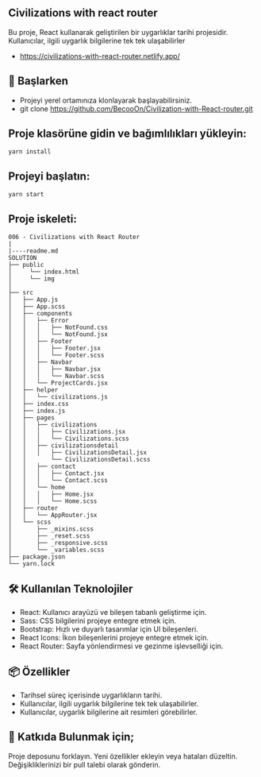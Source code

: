 ## Civilizations with react router
Bu proje, React kullanarak geliştirilen bir uygarlıklar tarihi projesidir. Kullanıcılar, ilgili uygarlık bilgilerine tek tek ulaşabilirler
- https://civilizations-with-react-router.netlify.app/

## 🚀 Başlarken
- Projeyi yerel ortamınıza klonlayarak başlayabilirsiniz.
- git clone https://github.com/BecooOn/Civilization-with-React-router.git

## Proje klasörüne gidin ve bağımlılıkları yükleyin:
```yarn install```

## Projeyi başlatın:
```yarn start```

## Proje iskeleti:

```
006 - Civilizations with React Router
|
|----readme.md 
SOLUTION
├── public
│     └── index.html
│     └── img
│
├── src
│   ├── App.js
│   ├── App.scss
│   ├── components
│   │   ├── Error
│   │   │   ├── NotFound.css
│   │   │   └── NotFound.jsx
│   │   ├── Footer
│   │   │   ├── Footer.jsx
│   │   │   └── Footer.scss
│   │   ├── Navbar
│   │   │   ├── Navbar.jsx
│   │   │   └── Navbar.scss
│   │   └── ProjectCards.jsx
│   ├── helper
│   │   └── civilizations.js
│   ├── index.css
│   ├── index.js
│   ├── pages
│   │   ├── civilizations
│   │   │   ├── Civilizations.jsx
│   │   │   └── Civilizations.scss
│   │   ├── civilizationsdetail
│   │   │   ├── CivilizationsDetail.jsx
│   │       └── CivilizationsDetail.scss
│   │   ├── contact
│   │   │   ├── Contact.jsx
│   │   │   └── Contact.scss
│   │   └── home
│   │   │   ├── Home.jsx
│   │   │   └── Home.scss
│   ├── router
│   │   └── AppRouter.jsx
│   └── scss
│       ├── _mixins.scss
│       ├── _reset.scss
│       ├── _responsive.scss
│       └── _variables.scss
├── package.json
└── yarn.lock
```

## 🛠️ Kullanılan Teknolojiler
- React: Kullanıcı arayüzü ve bileşen tabanlı geliştirme için.
- Sass: CSS bilgilerini projeye entegre etmek için.
- Bootstrap: Hızlı ve duyarlı tasarımlar için UI bileşenleri.
- React Icons: İkon bileşenlerini projeye entegre etmek için.
- React Router: Sayfa yönlendirmesi ve gezinme işlevselliği için.

## 📦 Özellikler
- Tarihsel süreç içerisinde uygarlıkların tarihi.
- Kullanıcılar, ilgili uygarlık bilgilerine tek tek ulaşabilirler.
- Kullanıcılar, uygarlık bilgilerine ait resimleri görebilirler.

## 👥 Katkıda Bulunmak için;
Proje deposunu forklayın.
Yeni özellikler ekleyin veya hataları düzeltin.
Değişikliklerinizi bir pull talebi olarak gönderin.
